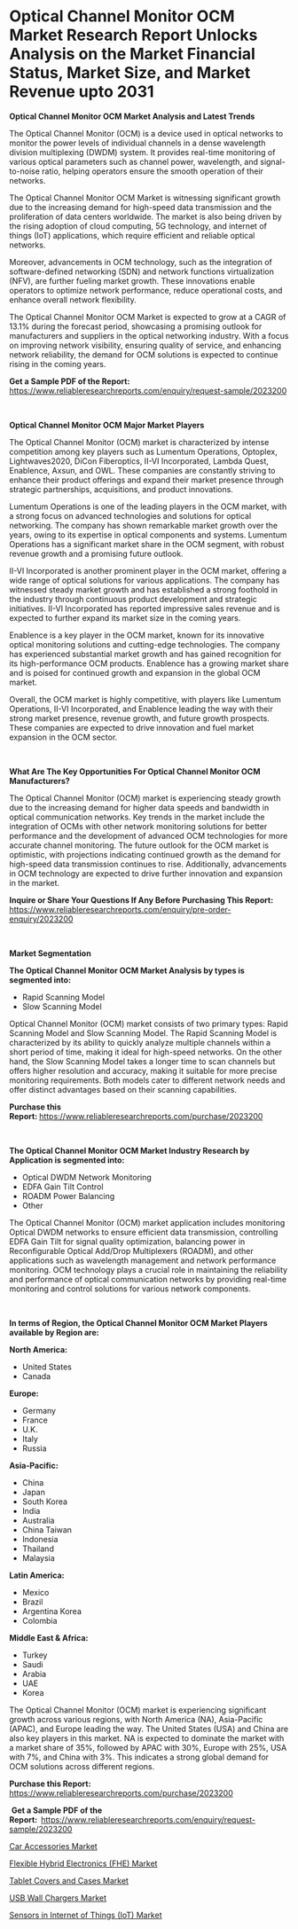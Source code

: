 <p><h1>Optical Channel Monitor OCM Market Research Report Unlocks Analysis on the Market Financial Status, Market Size, and Market Revenue upto 2031</h1></p><p><strong>Optical Channel Monitor OCM Market Analysis and Latest Trends</strong></p>
<p><p>The Optical Channel Monitor (OCM) is a device used in optical networks to monitor the power levels of individual channels in a dense wavelength division multiplexing (DWDM) system. It provides real-time monitoring of various optical parameters such as channel power, wavelength, and signal-to-noise ratio, helping operators ensure the smooth operation of their networks.</p><p>The Optical Channel Monitor OCM Market is witnessing significant growth due to the increasing demand for high-speed data transmission and the proliferation of data centers worldwide. The market is also being driven by the rising adoption of cloud computing, 5G technology, and internet of things (IoT) applications, which require efficient and reliable optical networks.</p><p>Moreover, advancements in OCM technology, such as the integration of software-defined networking (SDN) and network functions virtualization (NFV), are further fueling market growth. These innovations enable operators to optimize network performance, reduce operational costs, and enhance overall network flexibility.</p><p>The Optical Channel Monitor OCM Market is expected to grow at a CAGR of 13.1% during the forecast period, showcasing a promising outlook for manufacturers and suppliers in the optical networking industry. With a focus on improving network visibility, ensuring quality of service, and enhancing network reliability, the demand for OCM solutions is expected to continue rising in the coming years.</p></p>
<p><strong>Get a Sample PDF of the Report:&nbsp;</strong> <a href="https://www.reliableresearchreports.com/enquiry/request-sample/2023200">https://www.reliableresearchreports.com/enquiry/request-sample/2023200</a></p>
<p>&nbsp;</p>
<p><strong>Optical Channel Monitor OCM Major Market Players</strong></p>
<p><p>The Optical Channel Monitor (OCM) market is characterized by intense competition among key players such as Lumentum Operations, Optoplex, Lightwaves2020, DiCon Fiberoptics, II-VI Incorporated, Lambda Quest, Enablence, Axsun, and OWL. These companies are constantly striving to enhance their product offerings and expand their market presence through strategic partnerships, acquisitions, and product innovations.</p><p>Lumentum Operations is one of the leading players in the OCM market, with a strong focus on advanced technologies and solutions for optical networking. The company has shown remarkable market growth over the years, owing to its expertise in optical components and systems. Lumentum Operations has a significant market share in the OCM segment, with robust revenue growth and a promising future outlook.</p><p>II-VI Incorporated is another prominent player in the OCM market, offering a wide range of optical solutions for various applications. The company has witnessed steady market growth and has established a strong foothold in the industry through continuous product development and strategic initiatives. II-VI Incorporated has reported impressive sales revenue and is expected to further expand its market size in the coming years.</p><p>Enablence is a key player in the OCM market, known for its innovative optical monitoring solutions and cutting-edge technologies. The company has experienced substantial market growth and has gained recognition for its high-performance OCM products. Enablence has a growing market share and is poised for continued growth and expansion in the global OCM market.</p><p>Overall, the OCM market is highly competitive, with players like Lumentum Operations, II-VI Incorporated, and Enablence leading the way with their strong market presence, revenue growth, and future growth prospects. These companies are expected to drive innovation and fuel market expansion in the OCM sector.</p></p>
<p>&nbsp;</p>
<p><strong>What Are The Key Opportunities For Optical Channel Monitor OCM Manufacturers?</strong></p>
<p><p>The Optical Channel Monitor (OCM) market is experiencing steady growth due to the increasing demand for higher data speeds and bandwidth in optical communication networks. Key trends in the market include the integration of OCMs with other network monitoring solutions for better performance and the development of advanced OCM technologies for more accurate channel monitoring. The future outlook for the OCM market is optimistic, with projections indicating continued growth as the demand for high-speed data transmission continues to rise. Additionally, advancements in OCM technology are expected to drive further innovation and expansion in the market.</p></p>
<p><strong>Inquire or Share Your Questions If Any Before Purchasing This Report:</strong> <a href="https://www.reliableresearchreports.com/enquiry/pre-order-enquiry/2023200">https://www.reliableresearchreports.com/enquiry/pre-order-enquiry/2023200</a></p>
<p>&nbsp;</p>
<p><strong>Market Segmentation</strong></p>
<p><strong>The Optical Channel Monitor OCM Market Analysis by types is segmented into:</strong></p>
<p><ul><li>Rapid Scanning Model</li><li>Slow Scanning Model</li></ul></p>
<p><p>Optical Channel Monitor (OCM) market consists of two primary types: Rapid Scanning Model and Slow Scanning Model. The Rapid Scanning Model is characterized by its ability to quickly analyze multiple channels within a short period of time, making it ideal for high-speed networks. On the other hand, the Slow Scanning Model takes a longer time to scan channels but offers higher resolution and accuracy, making it suitable for more precise monitoring requirements. Both models cater to different network needs and offer distinct advantages based on their scanning capabilities.</p></p>
<p><strong>Purchase this Report:&nbsp;</strong><a href="https://www.reliableresearchreports.com/purchase/2023200">https://www.reliableresearchreports.com/purchase/2023200</a></p>
<p>&nbsp;</p>
<p><strong>The Optical Channel Monitor OCM Market Industry Research by Application is segmented into:</strong></p>
<p><ul><li>Optical DWDM Network Monitoring</li><li>EDFA Gain Tilt Control</li><li>ROADM Power Balancing</li><li>Other</li></ul></p>
<p><p>The Optical Channel Monitor (OCM) market application includes monitoring Optical DWDM networks to ensure efficient data transmission, controlling EDFA Gain Tilt for signal quality optimization, balancing power in Reconfigurable Optical Add/Drop Multiplexers (ROADM), and other applications such as wavelength management and network performance monitoring. OCM technology plays a crucial role in maintaining the reliability and performance of optical communication networks by providing real-time monitoring and control solutions for various network components.</p></p>
<p>&nbsp;</p>
<p><strong>In terms of Region, the Optical Channel Monitor OCM Market Players available by Region are:</strong></p>
<p>
    <p> <strong> North America: </strong>
        <ul>
            <li>United States</li>
            <li>Canada</li>
        </ul>
        </p> 
    <p> <strong> Europe: </strong>
        <ul>
            <li>Germany</li>
            <li>France</li>
            <li>U.K.</li>
            <li>Italy</li>
            <li>Russia</li>
        </ul>
        </p> 
    <p> <strong> Asia-Pacific: </strong>
        <ul>
            <li>China</li>
            <li>Japan</li>
            <li>South Korea</li>
            <li>India</li>
            <li>Australia</li>
            <li>China Taiwan</li>
            <li>Indonesia</li>
            <li>Thailand</li>
            <li>Malaysia</li>
        </ul>
        </p> 
    <p> <strong> Latin America: </strong>
        <ul>
            <li>Mexico</li>
            <li>Brazil</li>
            <li>Argentina Korea</li>
            <li>Colombia</li>
        </ul>
        </p> 
    <p> <strong> Middle East & Africa: </strong>
        <ul>
            <li>Turkey</li>
            <li>Saudi</li>
            <li>Arabia</li>
            <li>UAE</li>
            <li>Korea</li>
        </ul>
    </p>
    </p>
<p><p>The Optical Channel Monitor (OCM) market is experiencing significant growth across various regions, with North America (NA), Asia-Pacific (APAC), and Europe leading the way. The United States (USA) and China are also key players in this market. NA is expected to dominate the market with a market share of 35%, followed by APAC with 30%, Europe with 25%, USA with 7%, and China with 3%. This indicates a strong global demand for OCM solutions across different regions.</p></p>
<p><strong>Purchase this Report: </strong><a href="https://www.reliableresearchreports.com/purchase/2023200">https://www.reliableresearchreports.com/purchase/2023200</a></p>
<p>&nbsp;<strong>Get a Sample PDF of the Report:&nbsp;&nbsp;</strong><a href="https://www.reliableresearchreports.com/enquiry/request-sample/2023200">https://www.reliableresearchreports.com/enquiry/request-sample/2023200</a></p>
<p><strong></strong></p>
<p><p><a href="https://cat-emmental-94b.notion.site/Car-Accessories-Market-Size-Growth-Outlook-from-2024-to-2031-projecting-at-Market-s-Trends-Analysi-17018e93fe0240dea848a7b671853a7a">Car Accessories Market</a></p><p><a href="https://view.publitas.com/reportprime-1/flexible-hybrid-electronics-fhe-market-research-report-provides-critical-insights-that-can-help-shape-business-development-and-investment-strategies/">Flexible Hybrid Electronics (FHE) Market</a></p><p><a href="https://silk-columnist-571.notion.site/Tablet-Covers-and-Cases-Market-Size-2024-2031-Global-Industrial-Analysis-Key-Geographical-Regions-6915967fd6914311993aaec095a94f23">Tablet Covers and Cases Market</a></p><p><a href="https://silk-columnist-571.notion.site/USB-Wall-Chargers-Market-Size-Growth-Outlook-from-2024-to-2031-projecting-at-Market-s-Trends-Analy-5ffc015f89844b1499b2d93854770fae">USB Wall Chargers Market</a></p><p><a href="https://view.publitas.com/reportprime-1/sensors-in-internet-of-things-iot-market-analysis-and-market-size-global-industry-overview-market-segmentation-and-forecast-2024-to-2031/">Sensors in Internet of Things (IoT) Market</a></p></p>